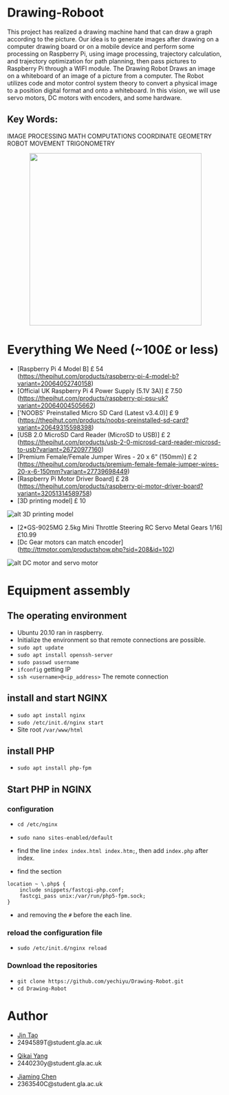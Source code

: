 # Drawing-Roboot

This project has realized a drawing machine hand that can draw a graph according to the picture. Our idea is to generate images after drawing on a computer drawing board or on a mobile device and perform some processing on Raspberry Pi, using image processing, trajectory calculation, and trajectory optimization for path planning, then pass pictures to Raspberry Pi through a WIFI module. The Drawing Robot Draws an image on a whiteboard of an image of a picture from a computer. The Robot utilizes code and motor control system theory to convert a physical image to a position digital format and onto a whiteboard. In this vision, we will use servo motors, DC motors with encoders, and some hardware.

## Key Words:
IMAGE PROCESSING 
MATH COMPUTATIONS
COORDINATE GEOMETRY
ROBOT MOVEMENT
TRIGONOMETRY

<p align="center">
  <img src="https://github.com/yechiyu/Drawing-Robot/blob/main/picture/pic5.jpg" width="400">

# Everything We Need (~100£ or less)
* [Raspberry Pi 4 Model B] 	£ 54 (https://thepihut.com/products/raspberry-pi-4-model-b?variant=20064052740158)
* [Official UK Raspberry Pi 4 Power Supply (5.1V 3A)]   £ 7.50  (https://thepihut.com/products/raspberry-pi-psu-uk?variant=20064004505662)
* ['NOOBS' Preinstalled Micro SD Card (Latest v3.4.0)]  £ 9     (https://thepihut.com/products/noobs-preinstalled-sd-card?variant=20649315598398)
* [USB 2.0 MicroSD Card Reader (MicroSD to USB)]  £ 2  (https://thepihut.com/products/usb-2-0-microsd-card-reader-microsd-to-usb?variant=26720977160)
* [Premium Female/Female Jumper Wires - 20 x 6" (150mm)]  £ 2  (https://thepihut.com/products/premium-female-female-jumper-wires-20-x-6-150mm?variant=27739698449)
* [Raspberry Pi Motor Driver Board]  £ 28  (https://thepihut.com/products/raspberry-pi-motor-driver-board?variant=32051314589758)
* [3D printing model] £ 10 <br/>

![alt 3D printing model](https://github.com/yechiyu/Drawing-Robot/blob/main/picture/2.jpg)
* [2*GS-9025MG 2.5kg Mini Throttle Steering RC Servo Metal Gears 1/16] £10.99 
* [Dc Gear motors can match encoder] (http://ttmotor.com/productshow.php?sid=208&id=102) <br/>

![alt DC motor and servo motor](https://github.com/yechiyu/Drawing-Robot/blob/main/picture/1.jpg)

# Equipment assembly

## The operating environment
* Ubuntu 20.10 ran in raspberry.
* Initialize the environment so that remote connections are possible.
* `sudo apt update`
* `sudo apt install openssh-server`
* `sudo passwd username`
* `ifconfig` getting IP
* `ssh <username>@<ip_address>` The remote connection
  
## install and start NGINX
* `sudo apt install nginx`
* `sudo /etc/init.d/nginx start`
* Site root `/var/www/html`

## install PHP
* `sudo apt install php-fpm`

## Start PHP in NGINX
### configuration
* `cd /etc/nginx`
* `sudo nano sites-enabled/default`
* find the line `index index.html index.htm;`, then add `index.php` after index.

* find the section <br/>
```
location ~ \.php$ {
    include snippets/fastcgi-php.conf;
    fastcgi_pass unix:/var/run/php5-fpm.sock;
}
```
* and removing the `#` before the each line.
### reload the configuration file
* `sudo /etc/init.d/nginx reload`
### Download the repositories
* `git clone https://github.com/yechiyu/Drawing-Robot.git`
* `cd Drawing-Robot`

# Author
  <ul>
    <li><a href="https://github.com/Jin-Tao-208/">Jin Tao</a></li>
    <li>2494589T@student.gla.ac.uk</li>
  </ul>
  <ul>
    <li><a href="https://github.com/yechiyu/">Qikai Yang</a></li>
    <li>2440230y@student.gla.ac.uk</li>
  </ul>
  <ul>
    <li><a href="https://github.com/yechiyu/">Jiaming Chen</a></li>
    <li>2363540C@student.gla.ac.uk</li>
  </ul>
